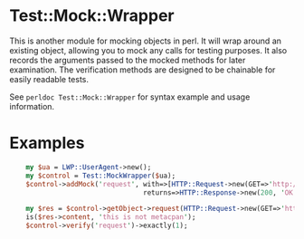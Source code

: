 Test::Mock::Wrapper
===================

This is another module for mocking objects in perl. It will wrap around
an existing object, allowing you to mock any calls for testing purposes.
It also records the arguments passed to the mocked methods for later
examination. The verification methods are designed to be chainable for
easily readable tests.

See `perldoc Test::Mock::Wrapper` for syntax example and usage information.

Examples
==================

```perl
    my $ua = LWP::UserAgent->new();
    my $control = Test::MockWrapper($ua);
    $control->addMock('request', with=>[HTTP::Request->new(GET=>'http://metacpan.org')], 
                                 returns=>HTTP::Response->new(200, 'OK', ['Content-Type' => 'text/plain'], 'this is not metacpan');

    my $res = $control->getObject->request(HTTP::Request->new(GET=>'http://metacpan.org'));
    is($res->content, 'this is not metacpan');
    $control->verify('request')->exactly(1);
```
